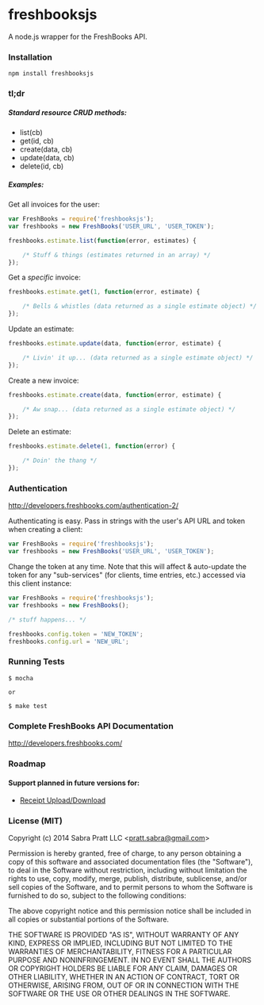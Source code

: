 # freshbooksjs

A node.js wrapper for the FreshBooks API.


### Installation

    npm install freshbooksjs


### tl;dr

##### Standard resource CRUD methods:

* list(cb)
* get(id, cb)
* create(data, cb)
* update(data, cb)
* delete(id, cb)



##### Examples:

Get all invoices for the user:
```javascript
var FreshBooks = require('freshbooksjs');
var freshbooks = new FreshBooks('USER_URL', 'USER_TOKEN');

freshbooks.estimate.list(function(error, estimates) {

    /* Stuff & things (estimates returned in an array) */
});

```

Get a *specific* invoice:
```javascript
freshbooks.estimate.get(1, function(error, estimate) {

    /* Bells & whistles (data returned as a single estimate object) */
});

```

Update an estimate:
```javascript
freshbooks.estimate.update(data, function(error, estimate) {

    /* Livin' it up... (data returned as a single estimate object) */
});

```

Create a new invoice:
```javascript
freshbooks.estimate.create(data, function(error, estimate) {

    /* Aw snap... (data returned as a single estimate object) */
});

```

Delete an estimate:
```javascript
freshbooks.estimate.delete(1, function(error) {

    /* Doin' the thang */
});

```


### Authentication
http://developers.freshbooks.com/authentication-2/

Authenticating is easy. Pass in strings with the user's API URL and token when creating a client:
```javascript
var FreshBooks = require('freshbooksjs');
var freshbooks = new FreshBooks('USER_URL', 'USER_TOKEN');
```

Change the token at any time. Note that this will affect & auto-update the token for any "sub-services" (for clients, time entries, etc.) accessed via this client instance:
```javascript
var FreshBooks = require('freshbooksjs');
var freshbooks = new FreshBooks();

/* stuff happens... */

freshbooks.config.token = 'NEW_TOKEN';
freshbooks.config.url = 'NEW_URL';
```


### Running Tests
```
$ mocha

or

$ make test
```


### Complete FreshBooks API Documentation

http://developers.freshbooks.com/



### Roadmap
#### Support planned in future versions for:
* [Receipt Upload/Download](http://developers.freshbooks.com/docs/receipts/)



### License (MIT)

Copyright (c) 2014 Sabra Pratt LLC &lt;pratt.sabra@gmail.com&gt;

Permission is hereby granted, free of charge, to any person obtaining a copy of this software and associated documentation files (the "Software"), to deal in the Software without restriction, including without limitation the rights to use, copy, modify, merge, publish, distribute, sublicense, and/or sell copies of the Software, and to permit persons to whom the Software is furnished to do so, subject to the following conditions:

The above copyright notice and this permission notice shall be included in all copies or substantial portions of the Software.

THE SOFTWARE IS PROVIDED "AS IS", WITHOUT WARRANTY OF ANY KIND, EXPRESS OR IMPLIED, INCLUDING BUT NOT LIMITED TO THE WARRANTIES OF MERCHANTABILITY, FITNESS FOR A PARTICULAR PURPOSE AND NONINFRINGEMENT. IN NO EVENT SHALL THE AUTHORS OR COPYRIGHT HOLDERS BE LIABLE FOR ANY CLAIM, DAMAGES OR OTHER LIABILITY, WHETHER IN AN ACTION OF CONTRACT, TORT OR OTHERWISE, ARISING FROM, OUT OF OR IN CONNECTION WITH THE SOFTWARE OR THE USE OR OTHER DEALINGS IN THE SOFTWARE.
